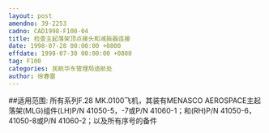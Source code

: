 ```yaml
---
layout: post
amendno: 39-2253
cadno: CAD1998-F100-04
title: 检查主起落架顶点接头和减振器连接
date: 1998-07-28 00:00:00 +0800
effdate: 1998-07-30 00:00:00 +0800
tag: F100
categories: 民航华东管理局适航处
author: 徐春雷
---
```


##适用范围:
所有系列F.28 MK.0100飞机，其装有MENASCO AEROSPACE主起落架(MLG)组件(LH)P/N 41050-5，-7或P/N 41060-1；和(RH)P/N 41050-6，41050-8或P/N 41060-2；以及所有序号的备件

